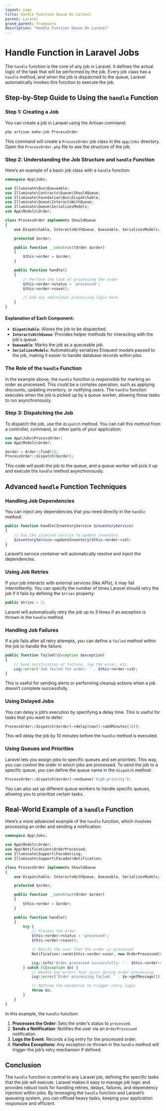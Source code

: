 ```yaml
---
layout: page
title: Handle Function Queue On Laravel
parent: Laravel
grand_parent: Framework
description: "Handle Function Queue On Laravel"
---
```


# Handle Function in Laravel Jobs

The `handle` function is the core of any job in Laravel. It defines the actual logic of the task that will be performed by the job. Every job class has a `handle` method, and when the job is dispatched to the queue, Laravel automatically invokes this function to execute the job.

## Step-by-Step Guide to Using the `handle` Function

### Step 1: Creating a Job

You can create a job in Laravel using the Artisan command:

```bash
php artisan make:job ProcessOrder
```

This command will create a `ProcessOrder` job class in the `app/Jobs` directory. Open the `ProcessOrder.php` file to see the structure of the job.

### Step 2: Understanding the Job Structure and `handle` Function

Here’s an example of a basic job class with a `handle` function:

```php
namespace App\Jobs;

use Illuminate\Bus\Queueable;
use Illuminate\Contracts\Queue\ShouldQueue;
use Illuminate\Foundation\Bus\Dispatchable;
use Illuminate\Queue\InteractsWithQueue;
use Illuminate\Queue\SerializesModels;
use App\Models\Order;

class ProcessOrder implements ShouldQueue
{
    use Dispatchable, InteractsWithQueue, Queueable, SerializesModels;

    protected $order;

    public function __construct(Order $order)
    {
        $this->order = $order;
    }

    public function handle()
    {
        // Perform the task of processing the order
        $this->order->status = 'processed';
        $this->order->save();

        // Add any additional processing logic here
    }
}
```

#### Explanation of Each Component:

- **`Dispatchable`**: Allows the job to be dispatched.
- **`InteractsWithQueue`**: Provides helper methods for interacting with the job's queue.
- **`Queueable`**: Marks the job as a queueable job.
- **`SerializesModels`**: Automatically serializes Eloquent models passed to the job, making it easier to handle database records within jobs.

### The Role of the `handle` Function

In the example above, the `handle` function is responsible for marking an order as processed. This could be a complex operation, such as applying discounts, updating inventory, or notifying users. The `handle` function executes when the job is picked up by a queue worker, allowing these tasks to run asynchronously.

### Step 3: Dispatching the Job

To dispatch the job, use the `dispatch` method. You can call this method from a controller, command, or other parts of your application:

```php
use App\Jobs\ProcessOrder;
use App\Models\Order;

$order = Order::find(1);
ProcessOrder::dispatch($order);
```

This code will push the job to the queue, and a queue worker will pick it up and execute the `handle` method asynchronously.

## Advanced `handle` Function Techniques

### Handling Job Dependencies

You can inject any dependencies that you need directly in the `handle` method:

```php
public function handle(InventoryService $inventoryService)
{
    // Use the injected service to update inventory
    $inventoryService->updateInventory($this->order->id);
}
```

Laravel’s service container will automatically resolve and inject the dependencies.

### Using Job Retries

If your job interacts with external services (like APIs), it may fail intermittently. You can specify the number of times Laravel should retry the job if it fails by defining the `$tries` property:

```php
public $tries = 3;
```

Laravel will automatically retry the job up to 3 times if an exception is thrown in the `handle` method.

### Handling Job Failures

If a job fails after all retry attempts, you can define a `failed` method within the job to handle the failure:

```php
public function failed(\Exception $exception)
{
    // Send notification of failure, log the error, etc.
    Log::error('Job failed for order: ' . $this->order->id);
}
```

This is useful for sending alerts or performing cleanup actions when a job doesn’t complete successfully.

### Using Delayed Jobs

You can delay a job’s execution by specifying a delay time. This is useful for tasks that you want to defer:

```php
ProcessOrder::dispatch($order)->delay(now()->addMinutes(10));
```

This will delay the job by 10 minutes before the `handle` method is executed.

### Using Queues and Priorities

Laravel lets you assign jobs to specific queues and set priorities. This way, you can control the order in which jobs are processed. To send the job to a specific queue, you can define the queue name in the `dispatch` method:

```php
ProcessOrder::dispatch($order)->onQueue('high-priority');
```

You can also set up different queue workers to handle specific queues, allowing you to prioritize certain tasks.

## Real-World Example of a `handle` Function

Here’s a more advanced example of the `handle` function, which involves processing an order and sending a notification:

```php
namespace App\Jobs;

use App\Models\Order;
use App\Notifications\OrderProcessed;
use Illuminate\Support\Facades\Log;
use Illuminate\Support\Facades\Notification;

class ProcessOrder implements ShouldQueue
{
    use Dispatchable, InteractsWithQueue, Queueable, SerializesModels;

    protected $order;

    public function __construct(Order $order)
    {
        $this->order = $order;
    }

    public function handle()
    {
        try {
            // Process the order
            $this->order->status = 'processed';
            $this->order->save();

            // Notify the user that the order is processed
            Notification::send($this->order->user, new OrderProcessed($this->order));

            Log::info('Order processed successfully: ' . $this->order->id);
        } catch (\Exception $e) {
            // Handle any errors that occur during order processing
            Log::error('Order processing failed: ' . $e->getMessage());

            // Rethrow the exception to trigger retry logic
            throw $e;
        }
    }
}
```

In this example, the `handle` function:

1. **Processes the Order**: Sets the order’s status to `processed`.
2. **Sends a Notification**: Notifies the user via an `OrderProcessed` notification.
3. **Logs the Event**: Records a log entry for the processed order.
4. **Handles Exceptions**: Any exception re-thrown in the `handle` method will trigger the job’s retry mechanism if defined.

## Conclusion

The `handle` function is central to any Laravel job, defining the specific tasks that the job will execute. Laravel makes it easy to manage job logic and provides robust tools for handling retries, delays, failures, and dependency injection within jobs. By leveraging the `handle` function and Laravel’s queueing system, you can offload heavy tasks, keeping your application responsive and efficient.